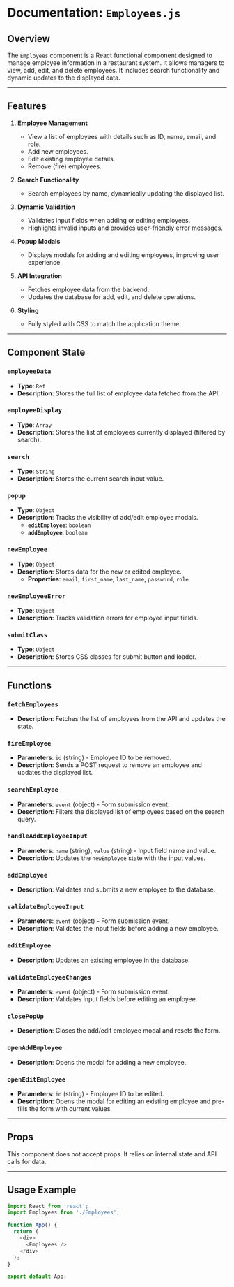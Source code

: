 # Documentation: `Employees.js`

## Overview

The `Employees` component is a React functional component designed to manage employee information in a restaurant system. It allows managers to view, add, edit, and delete employees. It includes search functionality and dynamic updates to the displayed data.

---

## Features

1. **Employee Management**
   - View a list of employees with details such as ID, name, email, and role.
   - Add new employees.
   - Edit existing employee details.
   - Remove (fire) employees.

2. **Search Functionality**
   - Search employees by name, dynamically updating the displayed list.

3. **Dynamic Validation**
   - Validates input fields when adding or editing employees.
   - Highlights invalid inputs and provides user-friendly error messages.

4. **Popup Modals**
   - Displays modals for adding and editing employees, improving user experience.

5. **API Integration**
   - Fetches employee data from the backend.
   - Updates the database for add, edit, and delete operations.

6. **Styling**
   - Fully styled with CSS to match the application theme.

---

## Component State

### `employeeData`
- **Type**: `Ref`
- **Description**: Stores the full list of employee data fetched from the API.

### `employeeDisplay`
- **Type**: `Array`
- **Description**: Stores the list of employees currently displayed (filtered by search).

### `search`
- **Type**: `String`
- **Description**: Stores the current search input value.

### `popup`
- **Type**: `Object`
- **Description**: Tracks the visibility of add/edit employee modals.
  - **`editEmployee`**: `boolean`
  - **`addEmployee`**: `boolean`

### `newEmployee`
- **Type**: `Object`
- **Description**: Stores data for the new or edited employee.
  - **Properties**: `email`, `first_name`, `last_name`, `password`, `role`

### `newEmployeeError`
- **Type**: `Object`
- **Description**: Tracks validation errors for employee input fields.

### `submitClass`
- **Type**: `Object`
- **Description**: Stores CSS classes for submit button and loader.

---

## Functions

### `fetchEmployees`
- **Description**: Fetches the list of employees from the API and updates the state.

### `fireEmployee`
- **Parameters**: `id` (string) - Employee ID to be removed.
- **Description**: Sends a POST request to remove an employee and updates the displayed list.

### `searchEmployee`
- **Parameters**: `event` (object) - Form submission event.
- **Description**: Filters the displayed list of employees based on the search query.

### `handleAddEmployeeInput`
- **Parameters**: `name` (string), `value` (string) - Input field name and value.
- **Description**: Updates the `newEmployee` state with the input values.

### `addEmployee`
- **Description**: Validates and submits a new employee to the database.

### `validateEmployeeInput`
- **Parameters**: `event` (object) - Form submission event.
- **Description**: Validates the input fields before adding a new employee.

### `editEmployee`
- **Description**: Updates an existing employee in the database.

### `validateEmployeeChanges`
- **Parameters**: `event` (object) - Form submission event.
- **Description**: Validates input fields before editing an employee.

### `closePopUp`
- **Description**: Closes the add/edit employee modal and resets the form.

### `openAddEmployee`
- **Description**: Opens the modal for adding a new employee.

### `openEditEmployee`
- **Parameters**: `id` (string) - Employee ID to be edited.
- **Description**: Opens the modal for editing an existing employee and pre-fills the form with current values.

---

## Props

This component does not accept props. It relies on internal state and API calls for data.

---

## Usage Example

```javascript
import React from 'react';
import Employees from './Employees';

function App() {
  return (
    <div>
      <Employees />
    </div>
  );
}

export default App;
